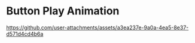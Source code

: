 # Button Play Animation
https://github.com/user-attachments/assets/a3ea237e-9a0a-4ea5-8e37-d571d4cd4b6a
